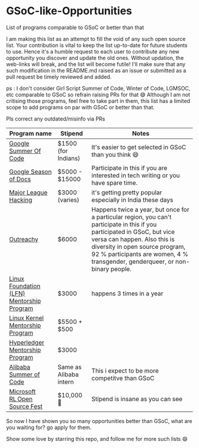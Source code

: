 # GSoC-like-Opportunities
List of programs comparable to GSoC or better than that

I am making this list as an attempt to fill the void of any such open source list. Your contribution is vital to keep the list up-to-date for future students to use. Hence it's a humble request to each user to contribute any new opportunity you discover and update the old ones. Without updation, the web-links will break, and the list will become futile! I'll make sure that any such modification in the README.md raised as an issue or submitted as a pull request be timely reviewed and added.

ps : I don't consider Girl Script Summer of Code, Winter of Code, LGMSOC, etc comparable to GSoC so refrain raising PRs for that 😅
Although I am not critising those programs, feel free to take part in them, this list has a limited scope to add programs on par with GSoC or better than that.

Pls correct any outdated/misinfo via PRs

| Program name | Stipend | Notes |
| ----- | ------ | -------------- |
| [Google Summer Of Code](https://summerofcode.withgoogle.com/) | $1500 (for Indians)  | It's easier to get selected in GSoC than you think 😄 |
| [Google Season of Docs](https://developers.google.com/season-of-docs) | $5000 - $15000 | Participate in this if you are interested in tech writing or you have spare time. |
| [Major League Hacking](https://fellowship.mlh.io/) | $3000 (varies) | it's getting pretty popular especially in India these days|
| [Outreachy](https://www.outreachy.org/) | $6000 | Happens twice a year, but once for a particular region, you can't participate in this if you participated in GSoC, but vice versa can happen. Also this is diversity in open source program, 92 % participants are women, 4 % transgender, genderqueer, or non-binary people. |
| [Linux Foundation (LFN) Mentorship Program](https://wiki.lfnetworking.org/display/LN/LFN+Mentorship+Program) | $3000 | happens 3 times in a year |
| [Linux Kernel Mentorship Program](https://www.linuxfoundation.org/blog/2019/03/announcing-the-linux-kernel-mentorship-project-on-communitybridge-a-new-linux-foundation-platform/) | $5500 + $500 | |
| [Hyperledger Mentorship Program](https://www.google.com/url?q=https://wiki.hyperledger.org/display/INTERN&sa=D&source=editors&ust=1630824291045000&usg=AOvVaw3vyLKMYaswGVKCgjLdutTm) | $3000 | |
| [Alibaba Summer of Code](https://www.alibabacloud.com/blog/alibaba-summer-of-code-2020-leading-the-new-open-source-trend_596241) | Same as Alibaba intern | This i expect to be more competitve than GSoC |
| [Microsoft RL Open Source Fest](https://www.microsoft.com/en-us/research/academic-program/rl-open-source-fest/) | $10,000 🙈| Stipend is insane as you can see |

So now I have shown you so many opportunities better than GSoC, what are you waiting for? go apply for them.

Show some love by starring this repo, and follow me for more such lists 😄
